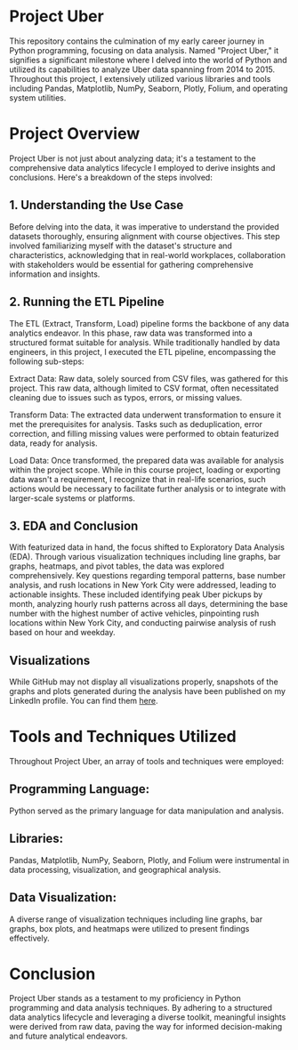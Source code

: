 # Project Uber
This repository contains the culmination of my early career journey in Python programming, focusing on data analysis. Named "Project Uber," it signifies a significant milestone where I delved into the world of Python and utilized its capabilities to analyze Uber data spanning from 2014 to 2015. Throughout this project, I extensively utilized various libraries and tools including Pandas, Matplotlib, NumPy, Seaborn, Plotly, Folium, and operating system utilities.

# Project Overview
Project Uber is not just about analyzing data; it's a testament to the comprehensive data analytics lifecycle I employed to derive insights and conclusions. Here's a breakdown of the steps involved:

## 1. Understanding the Use Case
Before delving into the data, it was imperative to understand the provided datasets thoroughly, ensuring alignment with course objectives. This step involved familiarizing myself with the dataset's structure and characteristics, acknowledging that in real-world workplaces, collaboration with stakeholders would be essential for gathering comprehensive information and insights.

## 2. Running the ETL Pipeline
The ETL (Extract, Transform, Load) pipeline forms the backbone of any data analytics endeavor. In this phase, raw data was transformed into a structured format suitable for analysis. While traditionally handled by data engineers, in this project, I executed the ETL pipeline, encompassing the following sub-steps:

Extract Data: Raw data, solely sourced from CSV files, was gathered for this project. This raw data, although limited to CSV format, often necessitated cleaning due to issues such as typos, errors, or missing values.

Transform Data: The extracted data underwent transformation to ensure it met the prerequisites for analysis. Tasks such as deduplication, error correction, and filling missing values were performed to obtain featurized data, ready for analysis.

Load Data: Once transformed, the prepared data was available for analysis within the project scope. While in this course project, loading or exporting data wasn't a requirement, I recognize that in real-life scenarios, such actions would be necessary to facilitate further analysis or to integrate with larger-scale systems or platforms.

## 3. EDA and Conclusion
With featurized data in hand, the focus shifted to Exploratory Data Analysis (EDA). Through various visualization techniques including line graphs, bar graphs, heatmaps, and pivot tables, the data was explored comprehensively. Key questions regarding temporal patterns, base number analysis, and rush locations in New York City were addressed, leading to actionable insights. These included identifying peak Uber pickups by month, analyzing hourly rush patterns across all days, determining the base number with the highest number of active vehicles, pinpointing rush locations within New York City, and conducting pairwise analysis of rush based on hour and weekday.

## Visualizations
While GitHub may not display all visualizations properly, snapshots of the graphs and plots generated during the analysis have been published on my LinkedIn profile. You can find them [here](https://www.linkedin.com/feed/update/urn:li:activity:7162356370384564224/).

# Tools and Techniques Utilized
Throughout Project Uber, an array of tools and techniques were employed:

## Programming Language: 
Python served as the primary language for data manipulation and analysis.
## Libraries: 
Pandas, Matplotlib, NumPy, Seaborn, Plotly, and Folium were instrumental in data processing, visualization, and geographical analysis.
## Data Visualization: 
A diverse range of visualization techniques including line graphs, bar graphs, box plots, and heatmaps were utilized to present findings effectively.

# Conclusion
Project Uber stands as a testament to my proficiency in Python programming and data analysis techniques. By adhering to a structured data analytics lifecycle and leveraging a diverse toolkit, meaningful insights were derived from raw data, paving the way for informed decision-making and future analytical endeavors.
